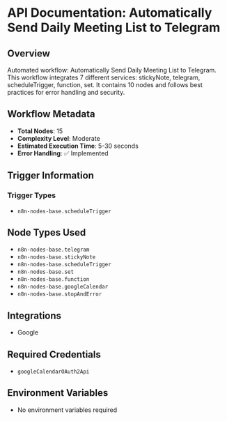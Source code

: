 # API Documentation: Automatically Send Daily Meeting List to Telegram

## Overview
Automated workflow: Automatically Send Daily Meeting List to Telegram. This workflow integrates 7 different services: stickyNote, telegram, scheduleTrigger, function, set. It contains 10 nodes and follows best practices for error handling and security.

## Workflow Metadata
- **Total Nodes**: 15
- **Complexity Level**: Moderate
- **Estimated Execution Time**: 5-30 seconds
- **Error Handling**: ✅ Implemented

## Trigger Information
### Trigger Types
- `n8n-nodes-base.scheduleTrigger`

## Node Types Used
- `n8n-nodes-base.telegram`
- `n8n-nodes-base.stickyNote`
- `n8n-nodes-base.scheduleTrigger`
- `n8n-nodes-base.set`
- `n8n-nodes-base.function`
- `n8n-nodes-base.googleCalendar`
- `n8n-nodes-base.stopAndError`

## Integrations
- Google

## Required Credentials
- `googleCalendarOAuth2Api`

## Environment Variables
- No environment variables required
